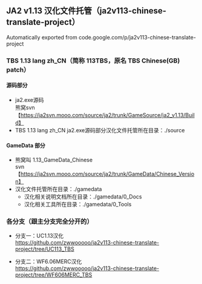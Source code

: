 ## JA2 v1.13 汉化文件托管（ja2v113-chinese-translate-project）  
Automatically exported from code.google.com/p/ja2v113-chinese-translate-project

### TBS 1.13 lang zh_CN（简称 113TBS，原名 TBS Chinese(GB) patch）

#### 源码部分

  * ja2.exe源码  
    熊窝svn 【https://ja2svn.mooo.com/source/ja2/trunk/GameSource/ja2_v1.13/Build】
  * TBS 1.13 lang zh_CN ja2.exe源码部分汉化文件托管所在目录：./source

#### GameData 部分
  * 熊窝叫 1.13_GameData_Chinese  
    svn 【https://ja2svn.mooo.com/source/ja2/trunk/GameData/Chinese_Version】
  * 汉化文件托管所在目录：./gamedata  
    * 汉化相关说明文档所在目录：./gamedata/0_Docs
    * 汉化相关工具所在目录：./gamedata/0_Tools

### 各分支（跟主分支完全分开的）

  * 分支一：UC1.13汉化   
    https://github.com/zwwooooo/ja2v113-chinese-translate-project/tree/UC113_TBS

  * 分支二：WF6.06MERC汉化  
    https://github.com/zwwooooo/ja2v113-chinese-translate-project/tree/WF606MERC_TBS
